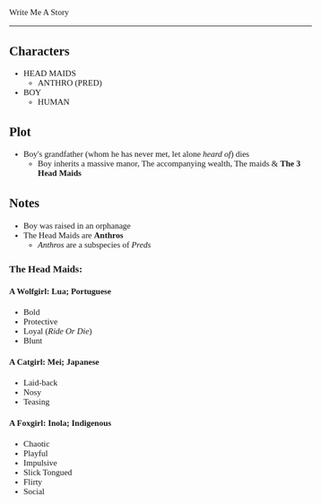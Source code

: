 <style>
    body {
        font-size: 15px;
        font-family: verdana;
    };
</style>

Write Me A Story
****************
Characters
----------
- HEAD MAIDS
    - ANTHRO (PRED)
- BOY
    - HUMAN

Plot
----
- Boy's grandfather (whom he has never met, let alone _heard of_) dies
    - Boy inherits a massive manor,
        The accompanying wealth,
        The maids &
        __The 3 Head Maids__

Notes
-----
- Boy was raised in an orphanage
- The Head Maids are __Anthros__
    - _Anthros_ are a subspecies of _Preds_
### The Head Maids:
#### A Wolfgirl: Lua; Portuguese
- Bold
- Protective
- Loyal (_Ride Or Die_)
- Blunt
#### A Catgirl: Mei; Japanese
- Laid-back
- Nosy
- Teasing
#### A Foxgirl: Inola; Indigenous
- Chaotic
- Playful
- Impulsive
- Slick Tongued
- Flirty
- Social